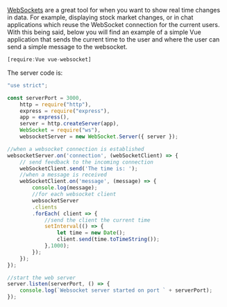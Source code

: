 [WebSockets](https://masteringjs.io/tutorials/node/websockets) are a great tool for when you want to show real time changes in data.
For example, displaying stock market changes, or in chat applications which reuse the WebSocket connection for the current users.
With this being said, below you will find an example of a simple Vue application that sends the current time to the user and where
the user can send a simple message to the websocket.


```javascript
[require:Vue vue-websocket]
```

The server code is:

```javascript
"use strict";

const serverPort = 3000,
    http = require("http"),
    express = require("express"),
    app = express(),
    server = http.createServer(app),
    WebSocket = require("ws"),
    websocketServer = new WebSocket.Server({ server });

//when a websocket connection is established
websocketServer.on('connection', (webSocketClient) => {
    // send feedback to the incoming connection
    webSocketClient.send('The time is: ');
    //when a message is received
    webSocketClient.on('message', (message) => {
        console.log(message);
        //for each websocket client
        websocketServer
        .clients
        .forEach( client => {
            //send the client the current time
            setInterval(() => {
                let time = new Date();
                client.send(time.toTimeString());
            },1000);
        });
    });
});

//start the web server
server.listen(serverPort, () => {
    console.log(`Websocket server started on port ` + serverPort);
});
```
